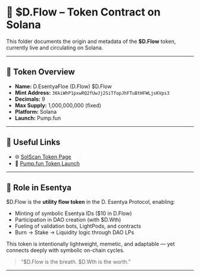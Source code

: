# 💠 $D.Flow – Token Contract on Solana

This folder documents the origin and metadata of the **$D.Flow** token, currently live and circulating on Solana.

---

## 📜 Token Overview

- **Name:** D.EsentyaFloe (D.Flow) $D.Flow
- **Mint Address:** `36kiWhP1pxwRQ2fUwJj2SiTfopJhFTuBtHFWLjsKVps3`
- **Decimals:** 9
- **Max Supply:** 1,000,000,000 (fixed)
- **Platform:** Solana
- **Launch:** Pump.fun

---

## 🔗 Useful Links

- 🌐 [SolScan Token Page](https://solscan.io/token/36kiWhP1pxwRQ2fUwJj2SiTfopJhFTuBtHFWLjsKVps3)
- 🚀 [Pump.fun Token Launch](https://pump.fun/36kiWhP1pxwRQ2fUwJj2SiTfopJhFTuBtHFWLjsKVps3)

---

## 🧬 Role in Esentya

$D.Flow is the **utility flow token** in the D. Esentya Protocol, enabling:

- Minting of symbolic Esentya IDs ($10 in D.Flow)
- Participation in DAO creation (with $D.Wth)
- Fueling of validation bots, LightPods, and contracts
- Burn → Stake → Liquidity logic through DAO LPs

This token is intentionally lightweight, memetic, and adaptable — yet connects deeply with symbolic on-chain cycles.

> “$D.Flow is the breath. $D.Wth is the worth.”

---
